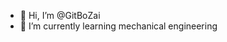 - 👋 Hi, I’m @GitBoZai
- 🌱 I’m currently learning mechanical engineering


<!---
GitBoZai/GitBoZai is a ✨ special ✨ repository because its `README.md` (this file) appears on your GitHub profile.
You can click the Preview link to take a look at your changes.
--->
